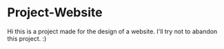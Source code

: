 # Project-Website
Hi this is a project made for the design of a website. I'll try not to abandon this project. :)

